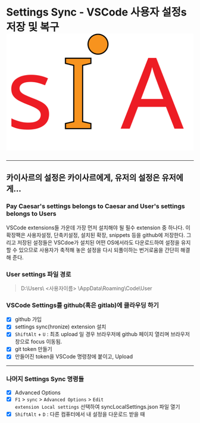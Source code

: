 # Settings Sync - VSCode 사용자 설정s 저장 및 복구 ![SIA Logo](../../img/sia-logo-first.svg "Stack It All")

--- 

<h2 class="special">카이사르의 설정은 카이사르에게, 유저의 설정은 유저에게...</h2>
<h3 class="special">
	Pay Caesar's settings  belongs to Caesar and User's settings belongs to Users
</h3>

VSCode extensions들 가운데 가장 먼저 설치해야 될 필수 extension 중 하나다. 이 확장팩은 사용자설정, 단축키설정, 설치된 확장, snippets 등을 github에 저장한다. 그리고 저장된 설정들은 VSCdoe가 설치된 어떤 OS에서라도 다운로드하여 설정을 유지할 수 있으므로 사용자가 축적해 놓은 설정을 다시 되풀이하는 번거로움을 간단히 해결해 준다.  

### User settings 파일 경로

> D:\Users\ &lt;사용자이름> \AppData\Roaming\Code\User

### VSCode Settings를 github(혹은 gitlab)에 클라우딩 하기

- [x] github 가입
- [x] settings sync(hronize) extension 설치
- [x] <code class="shift">Shift</code><code class="alt">Alt</code> + <code>U</code> : 최초 upload 일 경우 브라우저에 github 페이지 열리며 브라우저 창으로 focus 이동됨. 
- [x] git token 만들기
- [x] 만들어진 token을 VSCode 명령창에 붙이고, Upload

<hr class="thin">   

### 나머지 Settings Sync 명령들

- [x] Advanced Options
- [x] <code>F1</code> > <code>sync</code> > <code>Advanced Options</code> > <code>Edit extension Local settings</code> 선택하여 syncLocalSettings.json 파일 열기
- [x] <code class="shift">Shift</code><code class="alt">Alt</code> + <code>D</code> : 다른 컴퓨터에서 내 설정을 다운로드 받을 때